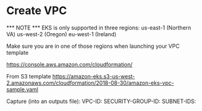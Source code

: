 # Create VPC
*** NOTE ***
EKS is only supported in three regions:
us-east-1 (Northern VA)
us-west-2 (Oregon)
eu-west-1 (Ireland)

Make sure you are in one of those regions when launching your VPC template

https://console.aws.amazon.com/cloudformation/

From S3 template
https://amazon-eks.s3-us-west-2.amazonaws.com/cloudformation/2018-08-30/amazon-eks-vpc-sample.yaml

Capture (into an outputs file):
VPC-ID:
SECURITY-GROUP-ID:
SUBNET-IDS:
